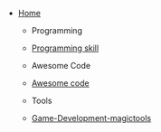 
- [Home](/)

  - Programming 
   - [Programming skill](md/programmingskill.md)

  - Awesome Code
   - [Awesome code](/md/awesomecode.md "The awesome open source code")

  - Tools
   - [Game-Development-magictools](md/gamedevelopmatictools.md)

  
